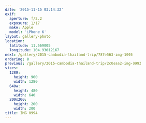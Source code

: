 ```yaml
---
date: '2015-11-15 03:14:32'
exif:
  aperture: f/2.2
  exposure: 1/17
  make: Apple
  model: 'iPhone 6'
layout: gallery-photo
location:
  latitude: 11.569005
  longitude: 104.93012167
next: /gallery/2015-cambodia-thailand-trip/787e563-img-1005
ordering: 8
previous: /gallery/2015-cambodia-thailand-trip/2c0eaa2-img-0993
sizes:
  1280:
    height: 960
    width: 1280
  640w:
    height: 480
    width: 640
  200x200:
    height: 200
    width: 200
title: IMG_0994
---
```

